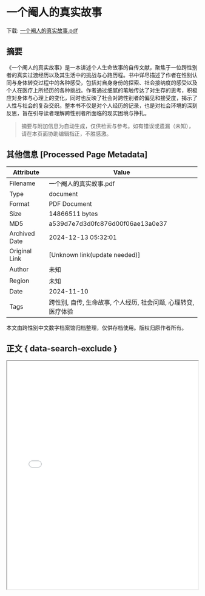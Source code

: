 # 一个阉人的真实故事

<!-- tcd_download_link -->
下载: <a href="../一个阉人的真实故事.pdf" download>一个阉人的真实故事.pdf</a>
<!-- tcd_download_link_end -->

## 摘要

<!-- tcd_abstract -->
《一个阉人的真实故事》是一本讲述个人生命故事的自传文献，聚焦于一位跨性别者的真实过渡经历以及其生活中的挑战与心路历程。书中详尽描述了作者在性别认同与身体转变过程中的各种感受，包括对自身身份的探索、社会接纳度的感受以及个人在医疗上所经历的各种挑战。作者通过细腻的笔触传达了对生存的思考，积极应对身体与心理上的变化，同时也反映了社会对跨性别者的偏见和接受度，揭示了人性与社会的复杂交织。整本书不仅是对个人经历的记录，也是对社会环境的深刻反思，旨在引导读者理解跨性别者所面临的现实困境与挣扎。

<!-- tcd_abstract_end -->

> 摘要与附加信息为自动生成，仅供检索与参考。如有错误或遗漏（未知），请在本页面协助编辑指正，不胜感激。

## 其他信息 [Processed Page Metadata]

| Attribute       | Value                                  |
|-----------------|----------------------------------------|
| Filename        | 一个阉人的真实故事.pdf                             |
| Type            | document                                 |
| Format          | PDF Document                               |
| Size            | 14866511 bytes                           |
| MD5             | a539d7e7d3d0fc876d00f06ae13a0e37                                  |
| Archived Date   | 2024-12-13 05:32:01                             |
| Original Link   | [Unknown link(update needed)]                         |
| Author          | 未知                               |
| Region          | 未知                               |
| Date            | 2024-11-10                                 |
| Tags            | 跨性别, 自传, 生命故事, 个人经历, 社会问题, 心理转变, 医疗体验                                 |

本文由跨性别中文数字档案馆归档整理，仅供存档使用。版权归原作者所有。


## 正文 { data-search-exclude }

<!-- tcd_main_text -->
<iframe src="../一个阉人的真实故事.pdf" width="100%" height="600px">
    <p>无法显示PDF，请下载查看。</p>
</iframe>
<!-- tcd_main_text_end -->

